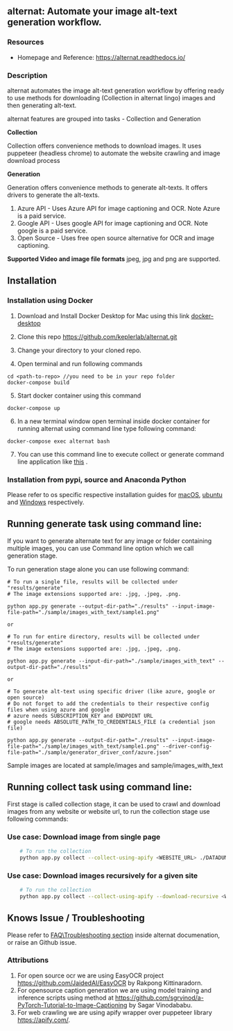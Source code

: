 ## **alternat**: Automate your image alt-text generation workflow.
### Resources 
* Homepage and Reference: <https://alternat.readthedocs.io/>

### Description
alternat automates the image alt-text generation workflow by offering ready to use methods for downloading (Collection in alternat lingo) images and then generating alt-text.

alternat features are grouped into tasks - Collection and Generation

**Collection**

Collection offers convenience methods to download images. It uses puppeteer (headless chrome) to automate the website crawling and image download process  

**Generation**

Generation offers convenience methods to generate alt-texts. It offers drivers to generate the alt-texts.
1. Azure API - Uses Azure API for image captioning and OCR. Note Azure is a paid service.
2. Google API - Uses google API for image captioning and OCR. Note google is a paid service.
3. Open Source - Uses free open source alternative for OCR and image captioning.

**Supported Video and image file formats**
jpeg, jpg and png are supported.

## Installation

### Installation using Docker
1. Download and Install Docker Desktop for Mac using this link [docker-desktop](https://www.docker.com/products/docker-desktop)

2. Clone this repo https://github.com/keplerlab/alternat.git 

3. Change your directory to your cloned repo.

4. Open terminal and run following commands
```
cd <path-to-repo> //you need to be in your repo folder
docker-compose build
```
5. Start docker container using this command
```
docker-compose up
```
6. In a new terminal window open terminal inside docker container for running alternat using command line type following command:
```
docker-compose exec alternat bash
```

7. You can use this command line to execute collect or generate command line application like [this](https://alternat.readthedocs.io/en/main/using_alternat.html#application-mode-via-cli-command-line-interface) . 


### Installation from pypi, source and Anaconda Python

Please refer to os specific respective installation guides for [macOS](https://alternat.readthedocs.io/en/main/installation/installing_alternat_macos.html), [ubuntu](https://alternat.readthedocs.io/en/main/installation/installing_alternat_ubuntu.html) and 
[Windows](https://alternat.readthedocs.io/en/main/installation/installing_alternat_windows.html) respectively. 

## Running generate task using command line:

If you want to generate alternate text for any image or folder containing 
multiple images, you can use Command line option which we call generation stage. 

To run generation stage alone you can use following command: 

```
# To run a single file, results will be collected under "results/generate"
# The image extensions supported are: .jpg, .jpeg, .png.

python app.py generate --output-dir-path="./results" --input-image-file-path="./sample/images_with_text/sample1.png"  

or

# To run for entire directory, results will be collected under "results/generate"
# The image extensions supported are: .jpg, .jpeg, .png.

python app.py generate --input-dir-path="./sample/images_with_text" --output-dir-path="./results"

or 

# To generate alt-text using specific driver (like azure, google or open source)
# Do not forget to add the credentials to their respective config files when using azure and google
# azure needs SUBSCRIPTION_KEY and ENDPOINT URL
# google needs ABSOLUTE_PATH_TO_CREDENTIALS_FILE (a credential json file)

python app.py generate --output-dir-path="./results" --input-image-file-path="./sample/images_with_text/sample1.png" --driver-config-file-path="./sample/generator_driver_conf/azure.json"

```


Sample images are located at sample/images and sample/images_with_text

## Running collect task using command line:
First stage is called collection stage, it can be used to crawl and download images from any website or website url, to run the collection stage use following commands:

### Use case: Download image from single page 
```bash
    # To run the collection 
    python app.py collect --collect-using-apify <WEBSITE_URL> ./DATADUMP
```

### Use case: Download images recursively for a given site

```bash
    # To run the collection 
    python app.py collect --collect-using-apify --download-recursive <WEBSITE_URL> ./DATADUMP
```


## Knows Issue / Troubleshooting

Please refer to [FAQ\Troubleshooting section](https://alternat.readthedocs.io/en/main/faq.html) inside alternat documenation, or raise 
an Github issue. 

### Attributions
1. For open source ocr we are using EasyOCR project https://github.com/JaidedAI/EasyOCR by Rakpong Kittinaradorn.
2. For opensource caption generation we are using model training and inference scripts using method at https://github.com/sgrvinod/a-PyTorch-Tutorial-to-Image-Captioning by Sagar Vinodababu. 
3. For web crawling we are using apify wrapper over puppeteer library https://apify.com/. 

